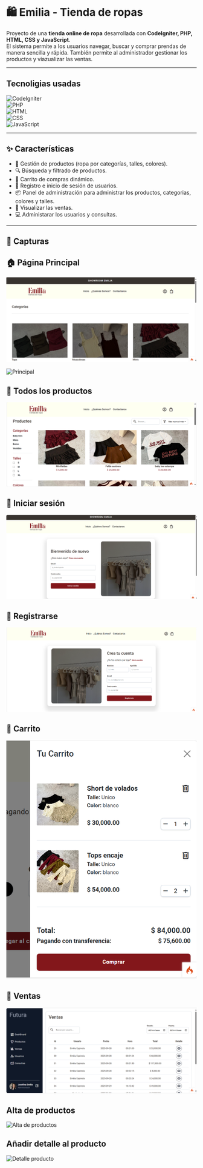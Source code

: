 # 🛍️ Emilia - Tienda de ropas

Proyecto de una **tienda online de ropa** desarrollada con **CodeIgniter, PHP, HTML, CSS y JavaScript**.  
El sistema permite a los usuarios navegar, buscar y comprar prendas de manera sencilla y rápida.
También permite al administrador gestionar los productos y viazualizar las ventas.

---

## Tecnoligias usadas

![CodeIgniter](https://img.shields.io/badge/Framework-CodeIgniter-red?style=flat&logo=codeigniter)  
![PHP](https://img.shields.io/badge/Backend-PHP-blue?style=flat&logo=php)  
![HTML](https://img.shields.io/badge/Frontend-HTML-orange?style=flat&logo=html5)  
![CSS](https://img.shields.io/badge/Styles-CSS-blue?style=flat&logo=css3)  
![JavaScript](https://img.shields.io/badge/Interactivity-JavaScript-yellow?style=flat&logo=javascript) 

---

## ✨ Características

- 👕 Gestión de productos (ropa por categorías, talles, colores).  
- 🔍 Búsqueda y filtrado de productos.  
- 🛒 Carrito de compras dinámico.    
- 👤 Registro e inicio de sesión de usuarios.  
- 📦 Panel de administración para administrar los productos, categorias, colores y talles.
- :money_with_wings: Visualizar las ventas.
- :computer: Administarar los usuarios y consultas.  

---

## 📸 Capturas 

## 🏠 Página Principal

![Principal](screenshots/cap-principal.png)

![Principal](screenshots/productos-polulares.png)

## 👕 Todos los productos

![Principal](screenshots/todos-los-productos.png)

## 👤 Iniciar sesión

![Iniciar Sesiòn](screenshots/login.png)

## 👤 Registrarse

![Registrarse](screenshots/registro.png)

## 🛒 Carrito 

![Carrito](screenshots/carrito.png)

## :money_with_wings:  Ventas 

![Ventas](screenshots/ventas.png)

## Alta de productos 

![Alta de productos](screenshots/añadir-productos.png)

## Añadir detalle al producto 

![Detalle producto](screenshots/añadirdetalle.png)





